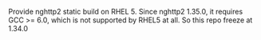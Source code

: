 Provide nghttp2 static build on RHEL 5.
Since nghttp2 1.35.0, it requires GCC >= 6.0, which is not supported by RHEL5 at all. So this repo freeze at 1.34.0
